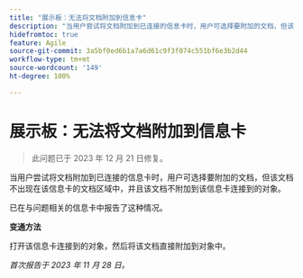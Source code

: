 ```yaml
---
title: "展示板：无法将文档附加到信息卡"
description: "当用户尝试将文档附加到已连接的信息卡时，用户可选择要附加的文档，但该文档不出现在该信息卡的文档区域中，并且该文档不附加到该信息卡连接到的对象。"
hidefromtoc: true
feature: Agile
source-git-commit: 3a5bf0ed6b1a7a6d61c9f3f074c551bf6e3b2d44
workflow-type: tm+mt
source-wordcount: '149'
ht-degree: 100%

---
```



# 展示板：无法将文档附加到信息卡

<!--
>[!NOTE]
>
>This issue was fixed on January 12, 2024.-->

<!--WF and WFP TOCs-->

>此问题已于 2023 年 12 月 21 日修复。

当用户尝试将文档附加到已连接的信息卡时，用户可选择要附加的文档，但该文档不出现在该信息卡的文档区域中，并且该文档不附加到该信息卡连接到的对象。

已在与问题相关的信息卡中报告了这种情况。

**变通方法**

打开该信息卡连接到的对象，然后将该文档直接附加到对象中。

_首次报告于 2023 年 11 月 28 日。_
